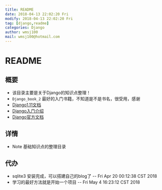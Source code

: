 ```yaml
---
title: README
date: 2018-04-13 22:02:20 Fri
modify: 2018-04-13 22:02:20 Fri
tag: [django,readme]
categories: Django
author: wmsj100
mail: wmsj100@hotmail.com
---
```


# README

## 概要
- 该目录主要是关于Django的知识点整理！
- `Django_book_2` 最好的入门书籍，不知道是不是书名，很受用，感谢
- [Django1.11文档](https://yiyibooks.cn/xx/Django_1.11.6/intro/overview.html)
- [Django入门介绍](https://yiyibooks.cn/xx/Django_1.11.6/intro/whatsnext.html)
- [Django官方文档](https://docs.djangoproject.com/zh-hans/2.0/)

## 详情
- Note 基础知识点的整理目录

## 代办
- sqlite3 安装完成，可以搭建自己的blog了  -- Fri Apr 20 00:12:38 CST 2018
- 学习的最好方法就是开始一个项目 -- Fri May  4 16:23:12 CST 2018
